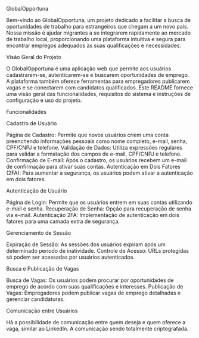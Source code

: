 GlobalOpportuna

Bem-vindo ao GlobalOpportuna, um projeto dedicado a facilitar a busca de oportunidades de trabalho para estrangeiros que chegam a um novo país. Nossa missão é ajudar migrantes a se integrarem rapidamente ao mercado de trabalho local, proporcionando uma plataforma intuitiva e segura para encontrar empregos adequados às suas qualificações e necessidades.

Visão Geral do Projeto


O GlobalOpportuna é uma aplicação web que permite aos usuários cadastrarem-se, autenticarem-se e buscarem oportunidades de emprego. A plataforma também oferece ferramentas para empregadores publicarem vagas e se conectarem com candidatos qualificados. Este README fornece uma visão geral das funcionalidades, requisitos do sistema e instruções de configuração e uso do projeto.

Funcionalidades

Cadastro de Usuário


Página de Cadastro: Permite que novos usuários criem uma conta preenchendo informações pessoais como nome completo, e-mail, senha, CPF/CNPJ e telefone.
Validação de Dados: Utiliza expressões regulares para validar a formatação dos campos de e-mail, CPF/CNPJ e telefone.
Confirmação de E-mail: Após o cadastro, os usuários recebem um e-mail de confirmação para ativar suas contas.
Autenticação em Dois Fatores (2FA): Para aumentar a segurança, os usuários podem ativar a autenticação em dois fatores.


Autenticação de Usuário


Página de Login: Permite que os usuários entrem em suas contas utilizando e-mail e senha.
Recuperação de Senha: Opção para recuperação de senha via e-mail.
Autenticação 2FA: Implementação de autenticação em dois fatores para uma camada extra de segurança.


Gerenciamento de Sessão


Expiração de Sessão: As sessões dos usuários expiram após um determinado período de inatividade.
Controle de Acesso: URLs protegidas só podem ser acessadas por usuários autenticados.


Busca e Publicação de Vagas


Busca de Vagas: Os usuários podem procurar por oportunidades de emprego de acordo com suas qualificações e interesses.
Publicação de Vagas: Empregadores podem publicar vagas de emprego detalhadas e gerenciar candidaturas.


Comunicação entre Usuários

Há a possibilidade de comunicação entre quem deseja e quem oferece a vaga, similar ao LinkedIn. 
A comunicação sendo totalmente criptografada. 

